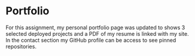 # Portfolio
For this assignment, my personal portfolio page was updated to shows 3 selected deployed projects and a PDF of my resume is linked with my site. In the contact section my GitHub profile can be access to see pinned repositories. 
